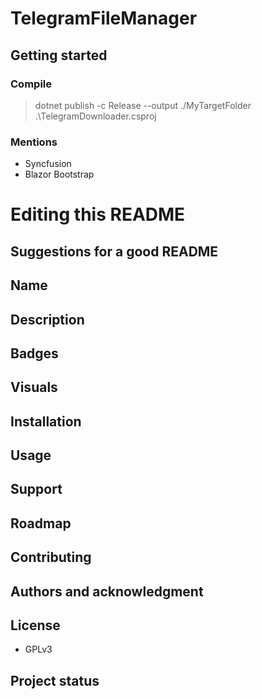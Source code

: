 # TelegramFileManager


## Getting started



### Compile

> dotnet publish -c Release --output ./MyTargetFolder .\TelegramDownloader.csproj

### Mentions

- Syncfusion
- Blazor Bootstrap


# Editing this README

## Suggestions for a good README

## Name

## Description

## Badges

## Visuals

## Installation


## Usage


## Support


## Roadmap


## Contributing


## Authors and acknowledgment


## License
- GPLv3

## Project status

